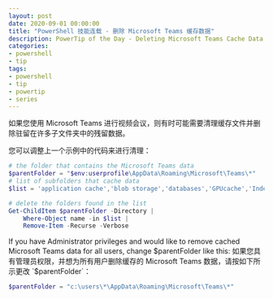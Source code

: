```yaml
---
layout: post
date: 2020-09-01 00:00:00
title: "PowerShell 技能连载 - 删除 Microsoft Teams 缓存数据"
description: PowerTip of the Day - Deleting Microsoft Teams Cache Data
categories:
- powershell
- tip
tags:
- powershell
- tip
- powertip
- series
---
```

如果您使用 Microsoft Teams 进行视频会议，则有时可能需要清理缓存文件并删除驻留在许多子文件夹中的残留数据。

您可以调整上一个示例中的代码来进行清理：

```powershell
# the folder that contains the Microsoft Teams data
$parentFolder = "$env:userprofile\AppData\Roaming\Microsoft\Teams\*"
# list of subfolders that cache data
$list = 'application cache','blob storage','databases','GPUcache','IndexedDB','Local Storage','tmp'

# delete the folders found in the list
Get-ChildItem $parentFolder -Directory |
    Where-Object name -in $list |
    Remove-Item -Recurse -Verbose
```

If you have Administrator privileges and would like to remove cached Microsoft Teams data for all users, change $parentFolder like this:
如果您具有管理员权限，并想为所有用户删除缓存的 Microsoft Teams 数据，请按如下所示更改 `$parentFolder`：

```powershell
$parentFolder = "c:\users\*\AppData\Roaming\Microsoft\Teams\*"
```

<!--本文国际来源：[Deleting Microsoft Teams Cache Data](https://community.idera.com/database-tools/powershell/powertips/b/tips/posts/deleting-microsoft-teams-cache-data)-->

